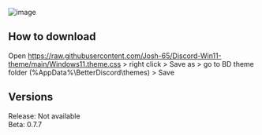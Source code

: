 ![image](https://user-images.githubusercontent.com/26977075/149966946-5cb25797-7857-4589-aba3-ed63bf578b88.png)

## How to download
Open https://raw.githubusercontent.com/Josh-65/Discord-Win11-theme/main/Windows11.theme.css > right click > Save as > go to BD theme folder (%AppData%\BetterDiscord\themes) > Save

## Versions
Release: Not available <br>
Beta: 0.7.7
